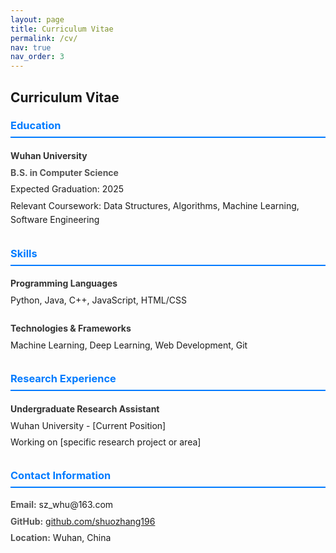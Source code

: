 ```yaml
---
layout: page
title: Curriculum Vitae
permalink: /cv/
nav: true
nav_order: 3
---
```


<div class="cv-content">
  <h2>Curriculum Vitae</h2>

  <div class="cv-section">
    <h3>Education</h3>
    <div class="cv-item">
      <h4>Wuhan University</h4>
      <p><strong>B.S. in Computer Science</strong></p>
      <p>Expected Graduation: 2025</p>
      <p>Relevant Coursework: Data Structures, Algorithms, Machine Learning, Software Engineering</p>
    </div>
  </div>

  <div class="cv-section">
    <h3>Skills</h3>
    <div class="cv-item">
      <h4>Programming Languages</h4>
      <p>Python, Java, C++, JavaScript, HTML/CSS</p>
    </div>
    <div class="cv-item">
      <h4>Technologies & Frameworks</h4>
      <p>Machine Learning, Deep Learning, Web Development, Git</p>
    </div>
  </div>

  <div class="cv-section">
    <h3>Research Experience</h3>
    <div class="cv-item">
      <h4>Undergraduate Research Assistant</h4>
      <p>Wuhan University - [Current Position]</p>
      <p>Working on [specific research project or area]</p>
    </div>
  </div>

  <div class="cv-section">
    <h3>Contact Information</h3>
    <div class="cv-item">
      <p><strong>Email:</strong> sz_whu@163.com</p>
      <p><strong>GitHub:</strong> <a href="https://github.com/shuozhang196" target="_blank">github.com/shuozhang196</a></p>
      <p><strong>Location:</strong> Wuhan, China</p>
    </div>
  </div>
</div>

<style>
.cv-content {
  max-width: 800px;
  margin: 0 auto;
}

.cv-section {
  margin-bottom: 2rem;
}

.cv-section h3 {
  color: #007bff;
  border-bottom: 2px solid #007bff;
  padding-bottom: 0.5rem;
  margin-bottom: 1rem;
}

.cv-item {
  margin-bottom: 1.5rem;
}

.cv-item h4 {
  color: #333;
  margin-bottom: 0.5rem;
}

.cv-item p {
  margin: 0.25rem 0;
  line-height: 1.6;
}

.cv-item strong {
  color: #555;
}
</style>
